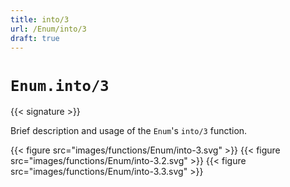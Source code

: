 ```yaml
---
title: into/3
url: /Enum/into/3
draft: true
---
```


# `Enum.into/3`

{{< signature >}}

Brief description and usage of the `Enum`'s `into/3` function.

{{< figure src="images/functions/Enum/into-3.svg" >}}
{{< figure src="images/functions/Enum/into-3.2.svg" >}}
{{< figure src="images/functions/Enum/into-3.3.svg" >}}
